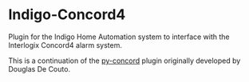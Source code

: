 # Indigo-Concord4

Plugin for the Indigo Home Automation system to interface with the Interlogix Concord4 alarm system.

This is a continuation of the [py-concord](https://github.com/douglasdecouto/py-concord) plugin originally developed by Douglas De Couto.



